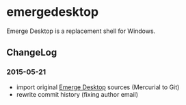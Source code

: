 # emergedesktop
Emerge Desktop is a replacement shell for Windows. 

## ChangeLog

### 2015-05-21
* import original [Emerge Desktop](http://sourceforge.net/projects/emerge/) sources (Mercurial to Git)
* rewrite commit history (fixing author email)
